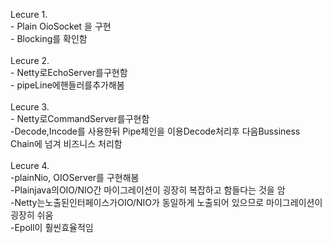 Lecure 1. <br>
     - Plain OioSocket 을 구현<br>
     - Blocking를 확인함<br>
   <br>
  Lecure 2.   <br>
     - Netty로EchoServer를구현함<br>
     - pipeLine에핸들러를추가해봄<br>
   <br>
  Lecure 3. <br>
     - Netty로CommandServer를구현함<br>
     -Decode,Incode를 사용한뒤 Pipe체인을 이용Decode처리후 다음Bussiness Chain에 넘겨 비즈니스 처리함<br>
    <br>
  Lecure 4. <br>
     -plainNio, OIOServer를 구현해봄<br>
        -Plainjava의OIO/NIO간 마이그레이션이 굉장히 복잡하고 함들다는 것을 암<br>
        -Netty는노출된인터페이스가OIO/NIO가 동일하게 노출되어 있으므로 마이그레이션이 굉장히 쉬움<br>
        -Epoll이 훨씬효율적임<br>
       <br>
